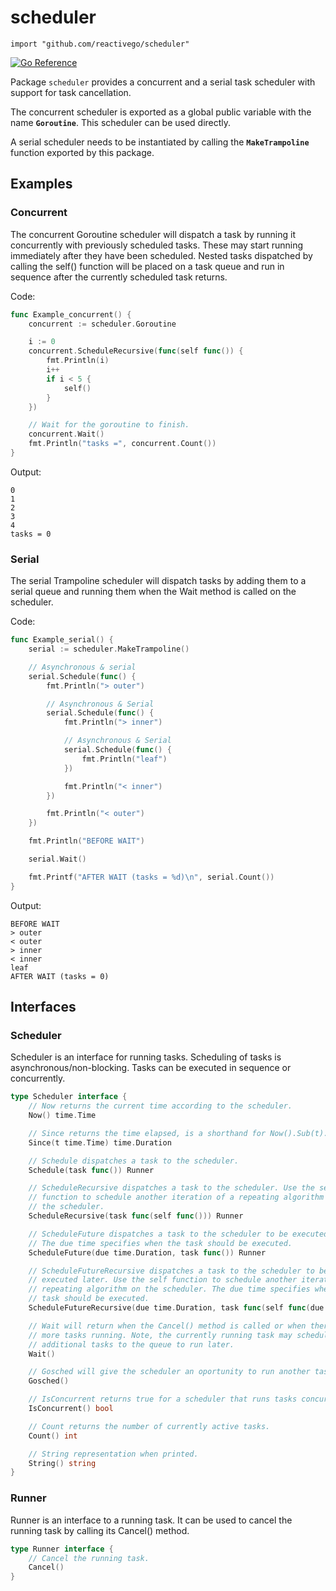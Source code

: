 # scheduler

    import "github.com/reactivego/scheduler"

[![Go Reference](https://pkg.go.dev/static/img/badge.svg)](https://pkg.go.dev/github.com/reactivego/scheduler#section-documentation)

Package `scheduler` provides a concurrent and a serial task scheduler with support for task cancellation.

The concurrent scheduler is exported as a global public variable with the name **`Goroutine`**.
This scheduler can be used directly.

A serial scheduler needs to be instantiated by calling the **`MakeTrampoline`** function exported by this package.

## Examples

### Concurrent

The concurrent Goroutine scheduler will dispatch a task by running it
concurrently with previously scheduled tasks. These may start running
immediately after they have been scheduled. Nested tasks dispatched by calling
the self() function will be placed on a task queue and run in sequence after
the currently scheduled task returns.

Code:
```go
func Example_concurrent() {
	concurrent := scheduler.Goroutine

	i := 0
	concurrent.ScheduleRecursive(func(self func()) {
		fmt.Println(i)
		i++
		if i < 5 {
			self()
		}
	})

	// Wait for the goroutine to finish.
	concurrent.Wait()
	fmt.Println("tasks =", concurrent.Count())
}
```
Output:
```
0
1
2
3
4
tasks = 0
```

### Serial

The serial Trampoline scheduler will dispatch tasks by adding them to a serial
queue and running them when the Wait method is called on the scheduler.

Code:
```go
func Example_serial() {
	serial := scheduler.MakeTrampoline()

	// Asynchronous & serial
	serial.Schedule(func() {
		fmt.Println("> outer")

		// Asynchronous & Serial
		serial.Schedule(func() {
			fmt.Println("> inner")

			// Asynchronous & Serial
			serial.Schedule(func() {
				fmt.Println("leaf")
			})

			fmt.Println("< inner")
		})

		fmt.Println("< outer")
	})

	fmt.Println("BEFORE WAIT")

	serial.Wait()

	fmt.Printf("AFTER WAIT (tasks = %d)\n", serial.Count())
}
```
Output:
```
BEFORE WAIT
> outer
< outer
> inner
< inner
leaf
AFTER WAIT (tasks = 0)
```

## Interfaces

### Scheduler 

Scheduler is an interface for running tasks. Scheduling of tasks is
asynchronous/non-blocking. Tasks can be executed in sequence or concurrently.

```go
type Scheduler interface {
	// Now returns the current time according to the scheduler.
	Now() time.Time

	// Since returns the time elapsed, is a shorthand for Now().Sub(t).
	Since(t time.Time) time.Duration

	// Schedule dispatches a task to the scheduler.
	Schedule(task func()) Runner

	// ScheduleRecursive dispatches a task to the scheduler. Use the self
	// function to schedule another iteration of a repeating algorithm on
	// the scheduler.
	ScheduleRecursive(task func(self func())) Runner

	// ScheduleFuture dispatches a task to the scheduler to be executed later.
	// The due time specifies when the task should be executed.
	ScheduleFuture(due time.Duration, task func()) Runner

	// ScheduleFutureRecursive dispatches a task to the scheduler to be
	// executed later. Use the self function to schedule another iteration of a
	// repeating algorithm on the scheduler. The due time specifies when the
	// task should be executed.
	ScheduleFutureRecursive(due time.Duration, task func(self func(due time.Duration))) Runner

	// Wait will return when the Cancel() method is called or when there are no
	// more tasks running. Note, the currently running task may schedule
	// additional tasks to the queue to run later.
	Wait()

	// Gosched will give the scheduler an oportunity to run another task
	Gosched()

	// IsConcurrent returns true for a scheduler that runs tasks concurrently.
	IsConcurrent() bool

	// Count returns the number of currently active tasks.
	Count() int

	// String representation when printed.
	String() string
}
```
### Runner

Runner is an interface to a running task. It can be used to cancel the running
task by calling its Cancel() method.

```go
type Runner interface {
	// Cancel the running task.
	Cancel()
}
```
